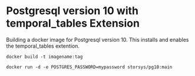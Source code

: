 # Postgresql version 10 with temporal_tables Extension 
Building a docker image for Postgresql version 10.
This installs and enables the temporal_tables extention. 


`docker build -t imagename:tag`

`docker run -d -e POSTGRES_PASSWORD=mypassword storsys/pg10:main`
